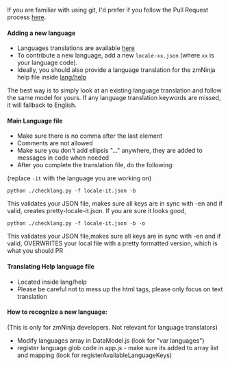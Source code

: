 
If you are familiar with using git, I'd prefer if you follow the Pull Request process [here](https://github.com/pliablepixels/zmNinja/blob/master/CONTRIBUTING.md#steps-for-code-contribution).

#### Adding a new language
* Languages translations are available [here](https://github.com/pliablepixels/zmNinja/tree/master/www/lang)
* To contribute a new language, add a new ``locale-xx.json`` (where `xx` is your language code).
* Ideally, you should also provide a language translation for the zmNinja help file inside [lang/help](https://github.com/pliablepixels/zmNinja/tree/master/www/lang/help)

The best way is to simply look at an existing language translation and follow the same model for yours. If any language translation keywords are missed, it will fallback to English.

#### Main Language file
* Make sure there is no comma after the last element
* Comments are not allowed
* Make sure you don't add ellipsis "..." anywhere, they are added to messages in code when needed
* After you complete the translation file, do the following:

(replace ``-it`` with the language you are working on)


``
python ./checklang.py -f locale-it.json -b
``


This validates your JSON file, makes sure all keys are in sync with -en and if valid, creates pretty-locale-it.json. If you are sure it looks good,

``
python ./checklang.py -f locale-it.json -b -o
``


This validates your JSON file,makes sure all keys are in sync with -en  and if valid, OVERWRITES your local file with a pretty formatted version, which is what you should PR


#### Translating Help language file
* Located inside lang/help
* Please be careful not to mess up the html tags, please only focus on text translation


#### How to recognize a new language:
(This is only for zmNinja developers. Not relevant for language translators)
* Modify languages array in DataModel.js (look for "var languages")
* register language glob code in app.js - make sure its added to array list and mapping (look for registerAvailableLanguageKeys)

